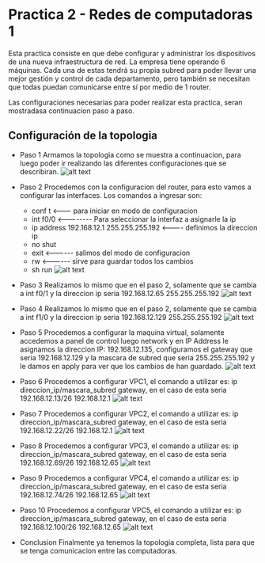 # Practica 2 - Redes de computadoras 1

Esta practica consiste en que debe configurar y administrar los dispositivos de una nueva infraestructura de red. La empresa tiene operando 6 máquinas. Cada una de estas tendrá su propia subred para poder llevar una mejor gestión y control de cada departamento, pero también se necesitan que todas puedan comunicarse entre sí por medio de 1 router.


Las configuraciones necesarias para poder realizar esta practica, seran mostradasa continuacion paso a paso. 
## Configuración de la topologia
  - Paso 1
  Armamos la topologia como se muestra a continuacion, para luego poder ir realizando las diferentes configuraciones que se describiran. 
  ![alt text](imagenes/Topo.PNG "Title")
  
  - Paso 2
  Procedemos con la configuracion del router, para esto vamos a configurar las interfaces. Los comandos a ingresar son:
    * conf t <--- para iniciar en modo de configuracion
    * int f0/0 <-------- Para seleccionar la interfaz a asignarle la ip
    * ip address 192.168.12.1 255.255.255.192 <---- definimos la direccion ip 
    * no shut
    * exit <------ salimos del modo de configuracion
    * rw <------ sirve para guardar todos los cambios
    * sh run 
![alt text](imagenes/f0_0.png "Title")
  - Paso 3
  Realizamos lo mismo que en el paso 2, solamente que se cambia a int f0/1 y la direccion ip seria 192.168.12.65 255.255.255.192
![alt text](imagenes/f0_1.png "Title")

  - Paso 4
  Realizamos lo mismo que en el paso 2, solamente que se cambia a int f1/0 y la direccion ip seria 192.168.12.129 255.255.255.192
![alt text](imagenes/f1_0.png "Title")

  - Paso 5
  Procedemos a configurar la maquina virtual, solamente accedemos a panel de control luego network y en IP Address le asignamos la direccion IP: 192.168.12.135, configuramos el gateway que seria 192.168.12.129 y la mascara de subred que seria 255.255.255.192 y le damos en apply para ver que los cambios de han guardado. 
![alt text](imagenes/pc6.PNG "Title")

  - Paso 6
  Procedemos a configurar VPC1, el comando a  utilizar es: ip direccion_ip/mascara_subred gateway, en el caso de esta seria 192.168.12.13/26 192.168.12.1 
![alt text](imagenes/pc1.png "Title")

  - Paso 7
  Procedemos a configurar VPC2, el comando a  utilizar es: ip direccion_ip/mascara_subred gateway, en el caso de esta seria 192.168.12.22/26 192.168.12.1 
![alt text](imagenes/pc2.png "Title")

  - Paso 8
  Procedemos a configurar VPC3, el comando a  utilizar es: ip direccion_ip/mascara_subred gateway, en el caso de esta seria 192.168.12.69/26 192.168.12.65 
![alt text](imagenes/pc3.png "Title")

  - Paso 9
  Procedemos a configurar VPC4, el comando a  utilizar es: ip direccion_ip/mascara_subred gateway, en el caso de esta seria 192.168.12.74/26 192.168.12.65 
![alt text](imagenes/pc4.PNG "Title")

  - Paso 10
  Procedemos a configurar VPC5, el comando a  utilizar es: ip direccion_ip/mascara_subred gateway, en el caso de esta seria 192.168.12.100/26 192.168.12.65 
![alt text](imagenes/pc5.PNG "Title")

  - Conclusion
 Finalmente ya tenemos la topologia completa, lista para que se tenga comunicacion entre las computadoras. 
